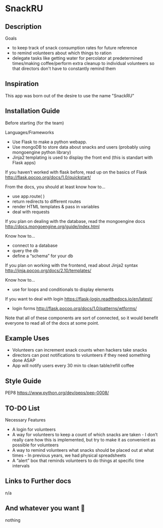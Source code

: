 # SnackRU

## Description
Goals
- to keep track of snack consumption rates for future reference
- to remind volunteers about which things to ration 
- delegate tasks like getting water for percolator at predetermined times/making coffee/perform extra cleanup to individual volunteers so that directors don't have to constantly remind them


## Inspiration
This app was born out of the desire to use the name "SnackRU"

## Installation Guide

Before starting (for the team)

Languages/Frameworks
- Use Flask to make a python webapp.
- Use mongoDB to store data about snacks and users (probably using mongoengine python library)
- Jinja2 templating is used to display the front end (this is standart with Flask apps)


If you haven’t worked with flask before, read up on the basics of Flask
http://flask.pocoo.org/docs/1.0/quickstart/

From the docs, you should at least know how to…
- use app.route( )
- return redirects to different routes
- render HTML templates & pass in variables
- deal with requests


If you plan on dealing with the database, read the mongoengine docs
	http://docs.mongoengine.org/guide/index.html
	
Know how to…
- connect to a database
- query the db
- define  a “schema” for your db
    

If you plan on working with the frontend, read about Jinja2 syntax
http://jinja.pocoo.org/docs/2.10/templates/

Know how to…
- use for loops and conditionals to display elements
  

If you want to deal with login
https://flask-login.readthedocs.io/en/latest/
- login forms http://flask.pocoo.org/docs/1.0/patterns/wtforms/

Note that all of these components are sort of connected, so it would benefit everyone to read all of the docs at some point. 

## Example Uses

- Volunteers can increment snack counts when hackers take snacks
- directors can post notifications to volunteers if they need something done ASAP
- App will notify users every 30 min to clean table/refill coffee

## Style Guide

PEP8
https://www.python.org/dev/peps/pep-0008/

## TO-DO List

Necessary Features
- A login for volunteers
- A way for volunteers to keep a count of which snacks are taken
      - I don’t really care how this is implemented, but try to make it as convenient as possible for volunteers
- A way to remind volunteers what snacks should be placed out at what times
      - In previous years, we had physical spreadsheets
- A “alert” box that reminds volunteers to do things at specific time intervals


## Links to Further docs
n/a

## And whatever you want :tada:
nothing
